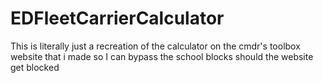 # EDFleetCarrierCalculator
This is literally just a recreation of the calculator on the cmdr's toolbox website that i made so I can bypass the school blocks should the website get blocked

